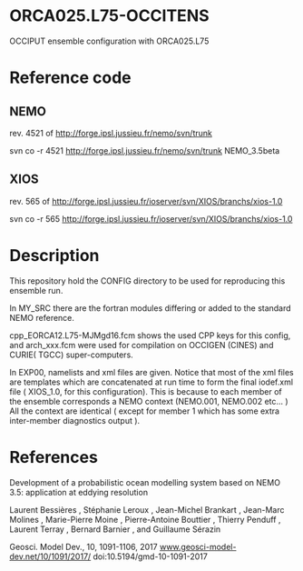 # ORCA025.L75-OCCITENS
OCCIPUT ensemble configuration with ORCA025.L75

# Reference code
## NEMO
  rev. 4521    of  http://forge.ipsl.jussieu.fr/nemo/svn/trunk 

  svn co -r 4521 http://forge.ipsl.jussieu.fr/nemo/svn/trunk NEMO_3.5beta

## XIOS
  rev. 565 of http://forge.ipsl.jussieu.fr/ioserver/svn/XIOS/branchs/xios-1.0

  svn co -r 565 http://forge.ipsl.jussieu.fr/ioserver/svn/XIOS/branchs/xios-1.0

# Description
 This repository hold the CONFIG directory to be used for reproducing this ensemble run.
 
 In MY_SRC there are the fortran modules differing or added to the standard NEMO reference.
 
 cpp_EORCA12.L75-MJMgd16.fcm shows the used CPP keys for this config, and arch_xxx.fcm were used for compilation on OCCIGEN (CINES) and CURIE( TGCC) super-computers.
 
 In EXP00, namelists and xml files are given.  Notice that most of the xml files are templates which are concatenated at run time to form the final iodef.xml file ( XIOS_1.0, for this configuration). This is because to each member of the ensemble  corresponds a NEMO context (NEMO.001, NEMO.002 etc... ) All the context are identical ( except for member 1 which has some extra inter-member diagnostics output ).


 
# References

Development of a probabilistic ocean modelling system based on NEMO 3.5: application at eddying resolution

Laurent Bessières , Stéphanie Leroux , Jean-Michel Brankart , Jean-Marc Molines , Marie-Pierre Moine ,
Pierre-Antoine Bouttier , Thierry Penduff , Laurent Terray , Bernard Barnier , and Guillaume Sérazin

Geosci. Model Dev., 10, 1091-1106, 2017
www.geosci-model-dev.net/10/1091/2017/
doi:10.5194/gmd-10-1091-2017


